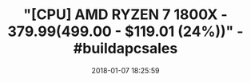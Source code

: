 ---
title: '"[CPU] AMD RYZEN 7 1800X - $379.99 ($499.00 - $119.01 (24%))" - #buildapcsales'
name: AMD Ryzen 7 1800X Processor (YD180XBCAEWOF)
date: '2018-01-07 18:25:59'
buy_now: >-
  https://www.amazon.com/AMD-Ryzen-1800X-Processor-YD180XBCAEWOF/dp/B06W9JXK4G?psc=1&SubscriptionId=AKIAIA5RBQIWQVTCUEUQ&tag=coldcutdeals-20&linkCode=xm2&camp=2025&creative=165953&creativeASIN=B06W9JXK4G
description_markdown: |+
  AMD Ryzen 7 1800X Processor (YD180XBCAEWOF)

    - Requires a thermal solution sold separately

    - Max Turbo Frequency 4.00 GHz ;  3.6 GHz Clock Speed

    - 8 Cores/16 Threads UNLOCKED

    - Cache: 4 MB/16 MB (L2/L3)

    - Socket Type: AM4

    - Extended Frequency Range (XFR)

tweet_id_str: '950071030307049473'
price: $499.00
you_save: ''
asin: B06W9JXK4G
image: 'https://images-na.ssl-images-amazon.com/images/I/51ojL54TPcL.jpg'

---